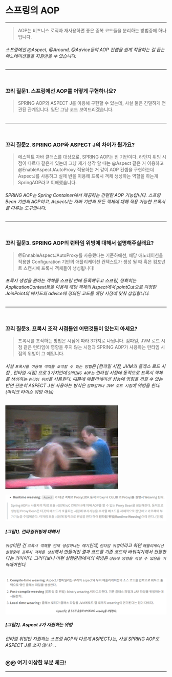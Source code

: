 

# 스프링의 AOP
___

> AOP는 비즈니스 로직과 재사용하면 좋은 중복 코드들을 분리하는 방법중에 하나입니다.

###### 스프링에선 @Aspect, @Around, @Advice등의 AOP 컨셉을 쉽게 적용하는 걸 돕는 애노테이션들을 지원받을 수 있습니다.


---- 

<br>

### 꼬리 질문1. 스프링에선 AOP를 어떻게 구현하나요?
> SPRING AOP와 ASPECT J를 이용해 구현할 수 있는데, 사실 둘은 긴밀하게 연관된 관계입니다. 일단 그냥 코드 보여드리겠습니다.
###### 

----

<br>

### 꼬리 질문2. SPRING AOP와 ASPECT J의 차이가 뭔가요? 
> 에스펙트 자바 클래스를 대상으로, SPRING AOP는 빈 기반이다. 라던지 위빙 시점이 다르다 같은게 있는데 그냥 제가 생각 할 때는 @Aspect 같은 거 이용하고 @EnableAspectJAutoProxy 적용하는 거 같이 AOP 컨셉을 구현하는데 AspectJ를 사용하고 실제 빈을 이용해 프록시 객체 생성하는 역할을 하는게 SpringAOP라고 이해했습니다.

###### SPRING AOP는 Spring Container에서 제공하는 간편한 AOP 기능입니다. 스프링 Bean 기반의 AOP이고, AspectJ는 자바 기반의 모든 객체에 대해 적용 가능한 프록시를 다루는 도구입니다. 

###### 

----

<br>

### 꼬리 질문3. SPRING AOP의 런타임 위빙에 대해서 설명해주실래요?
> @EnnableAspectJAutoProxy를 사용했다는 기준하에선, 해당 애노테이션을 적용한 Configuration 기반의 애플리케이션 컨텍스트가 생성 될 때 혹은 컴포넌트 스캔시에 프록시 객체들이 생성됩니다!

###### 프록시 생성을 원하는 객체를 스프링 빈에 등록해두고 스프링, 정확히는 ApplicationContext등을 이용해 해당 객체의 Aspect에서 pointCut으로 지정한 JoinPoint의 메서드의 advice에 정의된 코드를 해당 시점에 맞춰 삽입합니다. 

###### 

----

<br>


### 꼬리 질문3. 프록시 조작 시점들엔 어떤것들이 있는지 아세요?
> 프록시를 조작하는 방법은 시점에 따라 3가지로 나뉩니다. 컴파일, JVM 로드 시점 같은 런타임에 영향을 주지 않는 시점과 SPRING AOP가 사용하는 런타임 시점의 위빙이 그 예입니다.
###### 사실 `프록시를 이용해 객체를 조작할 수 있는 방법`은 [컴파일 시점, JVM의 클래스 로드 시점 , 런타임 시점] 으로 3가지인데 `SPRING AOP는` 런타임 시점에 동적으로 프록시 객체를 생성하는 `런타임 위빙`을 사용한다. 때문에 애플리케이션 성능에 영향을 끼칠 수 있는 반면 단순히 ASPECT J만 사용하는 방식은 `컴파일이나 JVM 로드 시점`에 위빙을 한다. (마이크 타이슨 위빙 아님)
![img_1.png](img_1.png)


![img.png](img.png)
##### [그림1]. 런타임위빙에 대해서
###### `위빙`이란 건 `프록시 객체를 언제 생성하냐는 얘기`인데, `런타임 위빙`이라고 하면 `애플리케이션 실행중에 프록시 객체를 생성`해서 만들어진 결과 코드를 기존 코드와 바꿔치기해서 전달한다는 의미이다. 그러다보니 이런 실행환경에서의 위빙은 `성능에 영향을 끼칠 수 있음을 기억`해야한다.

![img_4.png](img_4.png)

##### [그림2]. Aspect J가 지원하는 위빙
###### 런타임 위빙만 지원하는 스프링 AOP와 다르게 ASPECTJ는, 사실 SPRING AOP도 ASPECT J를 쓰지 않나? .. 

### @@ 여기 이상한 부분 체크!

----



